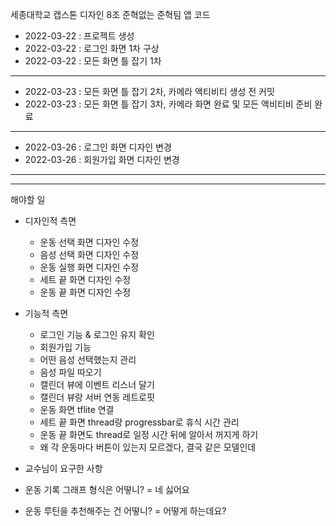 
세종대학교 캡스톤 디자인 8조 준혁없는 준혁팀 앱 코드


- 2022-03-22 : 프로젝트 생성
- 2022-03-22 : 로그인 화면 1차 구상
- 2022-03-22 : 모든 화면 틀 잡기 1차
---
- 2022-03-23 : 모든 화면 틀 잡기 2차, 카메라 액티비티 생성 전 커밋
- 2022-03-23 : 모든 화면 틀 잡기 3차, 카메라 화면 완료 및 모든 액비티비 준비 완료
---
- 2022-03-26 : 로그인 화면 디자인 변경
- 2022-03-26 : 회원가입 화면 디자인 변경
---
---

해야할 일
- 디자인적 측면
  - 운동 선택 화면 디자인 수정
  - 음성 선택 화면 디자인 수정
  - 운동 실행 화면 디자인 수정
  - 세트 끝 화면 디자인 수정
  - 운동 끝 화면 디자인 수정

- 기능적 측면
  - 로그인 기능 & 로그인 유지 확인
  - 회원가입 기능
  - 어떤 음성 선택했는지 관리
  - 음성 파일 따오기
  - 캘린더 뷰에 이벤트 리스너 달기
  - 캘린더 뷰랑 서버 연동 레트로핏
  - 운동 화면 tflite 연결
  - 세트 끝 화면 thread랑 progressbar로 휴식 시간 관리
  - 운동 끝 화면도 thread로 일정 시간 뒤에 알아서 꺼지게 하기
  - 왜 각 운동마다 버튼이 있는지 모르겠다, 결국 같은 모델인데

 - 교수님이 요구한 사항
  - 운동 기록 그래프 형식은 어떻니? = 네 싫어요
  - 운동 루틴을 추천해주는 건 어떻니? = 어떻게 하는데요? 
